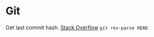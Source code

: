 # Git

Get last commit hash. [Stack Overflow](https://stackoverflow.com/a/949391/6651080)
`git rev-parse HEAD`
